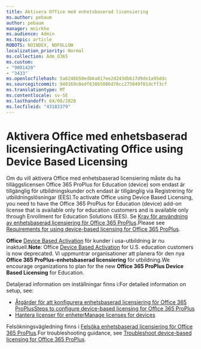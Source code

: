 ```yaml
---
title: Aktivera Office med enhetsbaserad licensiering
ms.author: pebaum
author: pebaum
manager: mnirkhe
ms.audience: Admin
ms.topic: article
ROBOTS: NOINDEX, NOFOLLOW
localization_priority: Normal
ms.collection: Adm_O365
ms.custom:
- "9001420"
- "3433"
ms.openlocfilehash: 5a6246b50edb6a817ee2d243db617d9de1a95ddc
ms.sourcegitcommit: 940169c0edf638b5086d70cc275049f01dcff3cf
ms.translationtype: MT
ms.contentlocale: sv-SE
ms.lasthandoff: 04/08/2020
ms.locfileid: "43183379"
---
```

# <a name="activating-office-using-device-based-licensing"></a><span data-ttu-id="1a3f1-102">Aktivera Office med enhetsbaserad licensiering</span><span class="sxs-lookup"><span data-stu-id="1a3f1-102">Activating Office using Device Based Licensing</span></span>

<span data-ttu-id="1a3f1-103">Om du vill aktivera Office med enhetsbaserad licensiering måste du ha tilläggslicensen Office 365 ProPlus for Education (device) som endast är tillgänglig för utbildningskunder och endast är tillgänglig via Registrering för utbildningslösningar (EES).</span><span class="sxs-lookup"><span data-stu-id="1a3f1-103">To activate Office using Device Based Licensing, you need to have the Office 365 ProPlus for Education (device) add-on license that is available only for education customers and is available only through Enrollment for Education Solutions (EES).</span></span> <span data-ttu-id="1a3f1-104">Se [Krav för användning av enhetsbaserad licensiering för Office 365 ProPlus](https://docs.microsoft.com/deployoffice/device-based-licensing#requirements-for-using-device-based-licensing-for-office-365-proplus).</span><span class="sxs-lookup"><span data-stu-id="1a3f1-104">Please see [Requirements for using device-based licensing for Office 365 ProPlus](https://docs.microsoft.com/deployoffice/device-based-licensing#requirements-for-using-device-based-licensing-for-office-365-proplus).</span></span>

<span data-ttu-id="1a3f1-105">**Office** [Device Based Activation](https://aka.ms/officedba) för kunder i usa-utbildning är nu inaktuell.</span><span class="sxs-lookup"><span data-stu-id="1a3f1-105">**Note**: Office [Device Based Activation](https://aka.ms/officedba) for U.S. education customers is now deprecated.</span></span> <span data-ttu-id="1a3f1-106">Vi uppmuntrar organisationer att planera för den nya **Office 365 ProPlus-enhetsbaserad licensiering** för utbildning.</span><span class="sxs-lookup"><span data-stu-id="1a3f1-106">We encourage organizations to plan for the new **Office 365 ProPlus Device Based Licensing** for Education.</span></span>

<span data-ttu-id="1a3f1-107">Detaljerad information om inställningar finns i:</span><span class="sxs-lookup"><span data-stu-id="1a3f1-107">For detailed information on setup, see:</span></span>
- [<span data-ttu-id="1a3f1-108">Åtgärder för att konfigurera enhetsbaserad licensiering för Office 365 ProPlus</span><span class="sxs-lookup"><span data-stu-id="1a3f1-108">Steps to configure device-based licensing for Office 365 ProPlus</span></span>](https://docs.microsoft.com/deployoffice/device-based-licensing#steps-to-configure-device-based-licensing-for-office-365-proplus)
- [<span data-ttu-id="1a3f1-109">Hantera licenser för enheter</span><span class="sxs-lookup"><span data-stu-id="1a3f1-109">Manage licenses for devices</span></span>](https://docs.microsoft.com/Office365/Admin/misc/manage-licenses-for-devices)

<span data-ttu-id="1a3f1-110">Felsökningsvägledning finns i [Felsöka enhetsbaserad licensiering för Office 365 ProPlus](https://docs.microsoft.com/deployoffice/device-based-licensing#troubleshoot-device-based-licensing-for-office-365-proplus).</span><span class="sxs-lookup"><span data-stu-id="1a3f1-110">For troubleshooting guidance, see [Troubleshoot device-based licensing for Office 365 ProPlus](https://docs.microsoft.com/deployoffice/device-based-licensing#troubleshoot-device-based-licensing-for-office-365-proplus).</span></span>